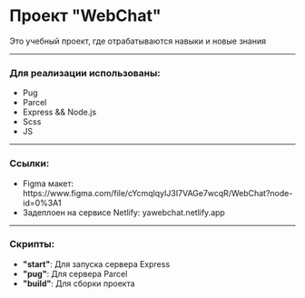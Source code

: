 <h1>Проект "WebChat"</h1>
<p>Это учебный проект, где отрабатываются навыки и новые знания</p>
<hr/>
<h3>Для реализации использованы:</h3>
<ul>
    <li>Pug</li>
    <li>Parcel</li>
    <li>Express && Node.js</li>
    <li>Scss</li>
    <li>JS</li>

</ul>
<hr/>
<h3>Ссылки:</h3>
<ul>
    <li>Figma макет: <a>https://www.figma.com/file/cYcmqlqyIJ3I7VAGe7wcqR/WebChat?node-id=0%3A1</a></li>
    <li>Задеплоен на сервисе Netlify: <a>yawebchat.netlify.app</a></li>
</ul>

<hr/>
<h3>Скрипты:</h3>

<ul>
    <li><b>"start"</b>: Для запуска сервера Express</li>
    <li><b>"pug"</b>: Для сервера Parcel</li>
    <li><b>"build"</b>: Для сборки проекта</li>
</ul>
